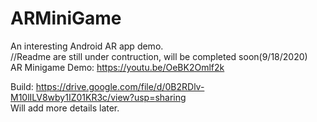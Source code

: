 # ARMiniGame

An interesting Android AR app demo.  
//Readme are still under contruction, will be completed soon(9/18/2020)  
AR Minigame Demo: https://youtu.be/OeBK2Omlf2k

Build: https://drive.google.com/file/d/0B2RDlv-M10lILV8wby1IZ01KR3c/view?usp=sharing  
Will add more details later.
